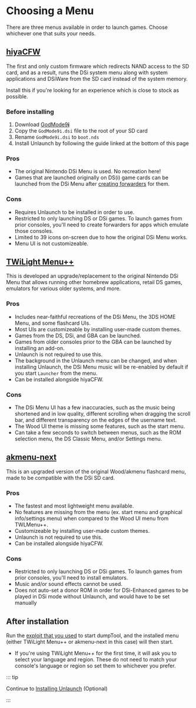 # Choosing a Menu

There are three menus available in order to launch games. Choose whichever one that suits your needs.

## [hiyaCFW](https://wiki.ds-homebrew.com/hiyacfw/installing)

The first and only custom firmware which redirects NAND access to the SD card, and as a result, runs the DSi system menu along with system applications and DSiWare from the SD card instead of the system memory.

Install this if you're looking for an experience which is close to stock as possible.

### Before installing

1. Download [GodMode9**i**](https://github.com/DS-Homebrew/GodMode9i/releases/latest/download/GodMode9i.dsi)
1. Copy the `GodMode9i.dsi` file to the root of your SD card
1. Rename `GodMode9i.dsi` to `boot.nds`
1. Install Unlaunch by following the guide linked at the bottom of this page

### Pros

- The original Nintendo DSi Menu is used. No recreation here!
- Games that are launched originally on DS(i) game cards can be launched from the DSi Menu after [creating forwarders](https://wiki.ds-homebrew.com/ds-index/forwarders) for them.

### Cons

- Requires Unlaunch to be installed in order to use.
- Restricted to only launching DS or DSi games. To launch games from prior consoles, you'll need to create forwarders for apps which emulate those consoles.
- Limited to 39 icons on-screen due to how the original DSi Menu works.
- Menu UI is not customizeable.

## [**TW**i**L**ight Menu++](https://wiki.ds-homebrew.com/twilightmenu/installing-dsi)

This is developed an upgrade/replacement to the original Nintendo DSi Menu that allows running other homebrew applications, retail DS games, emulators for various older systems, and more.

### Pros

- Includes near-faithful recreations of the DSi Menu, the 3DS HOME Menu, and some flashcard UIs.
- Most UIs are customizeable by installing user-made custom themes.
- Games from the DS, DSi, and GBA can be launched.
- Games from older consoles prior to the GBA can be launched by installing an add-on.
- Unlaunch is not required to use this.
- The background in the Unlaunch menu can be changed, and when installing Unlaunch, the DSi Menu music will be re-enabled by default if you start `Launcher` from the menu.
- Can be installed alongside hiyaCFW.

### Cons

- The DSi Menu UI has a few inaccuracies, such as the music being shortened and in low quality, different scrolling when dragging the scroll bar, and different transparency on the edges of the username text.
- The Wood UI theme is missing some features, such as the start menu.
- Can take a few seconds to switch between menus, such as the ROM selection menu, the DS Classic Menu, and/or Settings menu.

## [akmenu-next](https://sanrax.github.io/flashcart-guides/tutorials/akmenu-next/#__tabbed_1_2)

This is an upgraded version of the original Wood/akmenu flashcard menu, made to be compatible with the DSi SD card.

### Pros

- The fastest and most lightweight menu available.
- No features are missing from the menu (ex. start menu and graphical info/settings menu) when compared to the Wood UI menu from TWLMenu++.
- Customizeable by installing user-made custom themes.
- Unlaunch is not required to use this.
- Can be installed alongside hiyaCFW.

### Cons

- Restricted to only launching DS or DSi games. To launch games from prior consoles, you'll need to install emulators.
- Music and/or sound effects cannot be used.
- Does not auto-set a donor ROM in order for DSi-Enhanced games to be played in DSi mode without Unlaunch, and would have to be set manually

## After installation

Run the [exploit that you used](launching-the-exploit.html) to start dumpTool, and the installed menu (either TWiLight Menu++ or akmenu-next in this case) will then start.
- If you're using TWiLight Menu++ for the first time, it will ask you to select your language and region. These do not need to match your console's language or region so set them to whichever you prefer.

::: tip

Continue to [Installing Unlaunch](installing-unlaunch.html) (Optional)

:::
